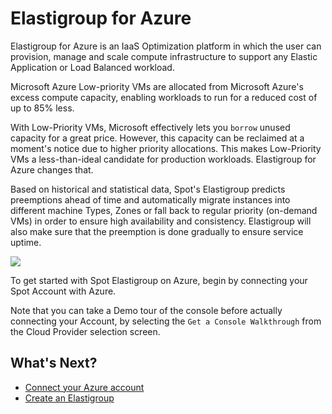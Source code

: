 # Elastigroup for Azure

Elastigroup for Azure is an IaaS Optimization platform in which the user can provision, manage and scale compute infrastructure to support any Elastic Application or Load Balanced workload.

Microsoft Azure Low-priority VMs are allocated from Microsoft Azure's excess compute capacity, enabling workloads to run for a reduced cost of up to 85% less.

With Low-Priority VMs, Microsoft effectively lets you `borrow` unused capacity for a great price. However, this capacity can be reclaimed at a moment's notice due to higher priority allocations. This makes Low-Priority VMs a less-than-ideal candidate for production workloads. Elastigroup for Azure changes that.

Based on historical and statistical data, Spot's Elastigroup predicts preemptions ahead of time and automatically migrate instances into different machine Types, Zones or fall back to regular priority (on-demand VMs) in order to ensure high availability and consistency. Elastigroup will also make sure that the preemption is done gradually to ensure service uptime.

<img src="/elastigroup/_media/gettingstarted-elastigroup-arch-azure-01.png" />

To get started with Spot Elastigroup on Azure, begin by connecting your Spot Account with Azure.

Note that you can take a Demo tour of the console before actually connecting your Account, by selecting the `Get a Console Walkthrough` from the Cloud Provider selection screen.

## What's Next?

- [Connect your Azure account](connect-your-cloud-provider/azure-account.md)
- [Create an Elastigroup](elastigroup/getting-started/create-an-elastigroup-for-azure.md)
